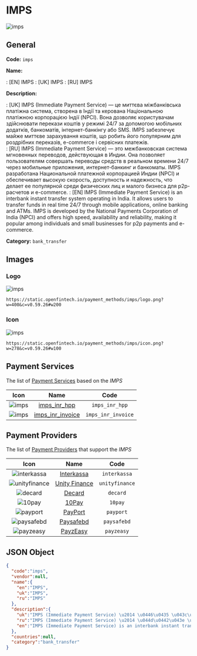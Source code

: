 
# IMPS 
![imps](https://static.openfintech.io/payment_methods/imps/logo.png?w=400&c=v0.59.26#w200)  

## General 
**Code:** `imps` 
 
**Name:** 
 
:	[EN] IMPS 
:	[UK] IMPS 
:	[RU] IMPS 
 
**Description:** 
 
: [UK] IMPS (Immediate Payment Service) — це миттєва міжбанківська платіжна система, створена в Індії та керована Національною платіжною корпорацією Індії (NPCI). Вона дозволяє користувачам здійснювати перекази коштів у режимі 24/7 за допомогою мобільних додатків, банкоматів, інтернет-банкінгу або SMS. IMPS забезпечує майже миттєве зарахування коштів, що робить його популярним для роздрібних переказів, e-commerce і сервісних платежів.  
: [RU] IMPS (Immediate Payment Service) — это межбанковская система мгновенных переводов, действующая в Индии. Она позволяет пользователям совершать переводы средств в реальном времени 24/7 через мобильные приложения, интернет-банкинг и банкоматы. IMPS разработана Национальной платежной корпорацией Индии (NPCI) и обеспечивает высокую скорость, доступность и надежность, что делает ее популярной среди физических лиц и малого бизнеса для p2p-расчетов и e-commerce. 
: [EN] IMPS (Immediate Payment Service) is an interbank instant transfer system operating in India. It allows users to transfer funds in real time 24/7 through mobile applications, online banking and ATMs. IMPS is developed by the National Payments Corporation of India (NPCI) and offers high speed, availability and reliability, making it popular among individuals and small businesses for p2p payments and e-commerce. 
 
**Category:** `bank_transfer` 
 

## Images 

### Logo 
![imps](https://static.openfintech.io/payment_methods/imps/logo.png?w=400&c=v0.59.26#w200)  

```
https://static.openfintech.io/payment_methods/imps/logo.png?w=400&c=v0.59.26#w200
```  

### Icon 
![imps](https://static.openfintech.io/payment_methods/imps/icon.png?w=278&c=v0.59.26#w100)  

```
https://static.openfintech.io/payment_methods/imps/icon.png?w=278&c=v0.59.26#w100
```  

## Payment Services 
 
The list of [Payment Services](/payment-services/) based on the _IMPS_ 

|Icon|Name|Code| 
|:---:|:---:|:---:| 
|![imps](https://static.openfintech.io/payment_methods/imps/icon.png?w=278&c=v0.59.26#w100) |[imps_inr_hpp](/payment-services/imps_inr_hpp/)|`imps_inr_hpp`| 
|![imps](https://static.openfintech.io/payment_methods/imps/icon.png?w=278&c=v0.59.26#w100) |[imps_inr_invoice](/payment-services/imps_inr_invoice/)|`imps_inr_invoice`| 
 

## Payment Providers 
 
The list of [Payment Providers](/payment-providers/) that support the _IMPS_ 

|Icon|Name|Code| 
|:---:|:---:|:---:| 
|![interkassa](https://static.openfintech.io/payment_providers/interkassa/icon.svg?w=278&c=v0.59.26#w100) |[Interkassa](/payment-providers/interkassa/)|`interkassa`| 
|![unityfinance](https://static.openfintech.io/payment_providers/unityfinance/icon.svg?w=278&c=v0.59.26#w100) |[Unity Finance](/payment-providers/unityfinance/)|`unityfinance`| 
|![decard](https://static.openfintech.io/payment_providers/decard/icon.svg?w=278&c=v0.59.26#w100) |[Decard](/payment-providers/decard/)|`decard`| 
|![10pay](https://static.openfintech.io/payment_providers/10pay/icon.svg?w=278&c=v0.59.26#w100) |[10Pay](/payment-providers/10pay/)|`10pay`| 
|![payport](https://static.openfintech.io/payment_providers/payport/icon.svg?w=278&c=v0.59.26#w100) |[PayPort](/payment-providers/payport/)|`payport`| 
|![paysafebd](https://static.openfintech.io/payment_providers/paysafebd/icon.png?w=278&c=v0.59.26#w100) |[Paysafebd](/payment-providers/paysafebd/)|`paysafebd`| 
|![payzeasy](https://static.openfintech.io/payment_providers/payzeasy/icon.png?w=278&c=v0.59.26#w100) |[PayzEasy](/payment-providers/payzeasy/)|`payzeasy`| 
 

## JSON Object 

```json
{
  "code":"imps",
  "vendor":null,
  "name":{
    "en":"IMPS",
    "uk":"IMPS",
    "ru":"IMPS"
  },
  "description":{
    "uk":"IMPS (Immediate Payment Service) \u2014 \u0446\u0435 \u043c\u0438\u0442\u0442\u0454\u0432\u0430 \u043c\u0456\u0436\u0431\u0430\u043d\u043a\u0456\u0432\u0441\u044c\u043a\u0430 \u043f\u043b\u0430\u0442\u0456\u0436\u043d\u0430 \u0441\u0438\u0441\u0442\u0435\u043c\u0430, \u0441\u0442\u0432\u043e\u0440\u0435\u043d\u0430 \u0432 \u0406\u043d\u0434\u0456\u0457 \u0442\u0430 \u043a\u0435\u0440\u043e\u0432\u0430\u043d\u0430 \u041d\u0430\u0446\u0456\u043e\u043d\u0430\u043b\u044c\u043d\u043e\u044e \u043f\u043b\u0430\u0442\u0456\u0436\u043d\u043e\u044e \u043a\u043e\u0440\u043f\u043e\u0440\u0430\u0446\u0456\u0454\u044e \u0406\u043d\u0434\u0456\u0457 (NPCI). \u0412\u043e\u043d\u0430 \u0434\u043e\u0437\u0432\u043e\u043b\u044f\u0454 \u043a\u043e\u0440\u0438\u0441\u0442\u0443\u0432\u0430\u0447\u0430\u043c \u0437\u0434\u0456\u0439\u0441\u043d\u044e\u0432\u0430\u0442\u0438 \u043f\u0435\u0440\u0435\u043a\u0430\u0437\u0438 \u043a\u043e\u0448\u0442\u0456\u0432 \u0443 \u0440\u0435\u0436\u0438\u043c\u0456 24\/7 \u0437\u0430 \u0434\u043e\u043f\u043e\u043c\u043e\u0433\u043e\u044e \u043c\u043e\u0431\u0456\u043b\u044c\u043d\u0438\u0445 \u0434\u043e\u0434\u0430\u0442\u043a\u0456\u0432, \u0431\u0430\u043d\u043a\u043e\u043c\u0430\u0442\u0456\u0432, \u0456\u043d\u0442\u0435\u0440\u043d\u0435\u0442-\u0431\u0430\u043d\u043a\u0456\u043d\u0433\u0443 \u0430\u0431\u043e SMS. IMPS \u0437\u0430\u0431\u0435\u0437\u043f\u0435\u0447\u0443\u0454 \u043c\u0430\u0439\u0436\u0435 \u043c\u0438\u0442\u0442\u0454\u0432\u0435 \u0437\u0430\u0440\u0430\u0445\u0443\u0432\u0430\u043d\u043d\u044f \u043a\u043e\u0448\u0442\u0456\u0432, \u0449\u043e \u0440\u043e\u0431\u0438\u0442\u044c \u0439\u043e\u0433\u043e \u043f\u043e\u043f\u0443\u043b\u044f\u0440\u043d\u0438\u043c \u0434\u043b\u044f \u0440\u043e\u0437\u0434\u0440\u0456\u0431\u043d\u0438\u0445 \u043f\u0435\u0440\u0435\u043a\u0430\u0437\u0456\u0432, e-commerce \u0456 \u0441\u0435\u0440\u0432\u0456\u0441\u043d\u0438\u0445 \u043f\u043b\u0430\u0442\u0435\u0436\u0456\u0432. ",
    "ru":"IMPS (Immediate Payment Service) \u2014 \u044d\u0442\u043e \u043c\u0435\u0436\u0431\u0430\u043d\u043a\u043e\u0432\u0441\u043a\u0430\u044f \u0441\u0438\u0441\u0442\u0435\u043c\u0430 \u043c\u0433\u043d\u043e\u0432\u0435\u043d\u043d\u044b\u0445 \u043f\u0435\u0440\u0435\u0432\u043e\u0434\u043e\u0432, \u0434\u0435\u0439\u0441\u0442\u0432\u0443\u044e\u0449\u0430\u044f \u0432 \u0418\u043d\u0434\u0438\u0438. \u041e\u043d\u0430 \u043f\u043e\u0437\u0432\u043e\u043b\u044f\u0435\u0442 \u043f\u043e\u043b\u044c\u0437\u043e\u0432\u0430\u0442\u0435\u043b\u044f\u043c \u0441\u043e\u0432\u0435\u0440\u0448\u0430\u0442\u044c \u043f\u0435\u0440\u0435\u0432\u043e\u0434\u044b \u0441\u0440\u0435\u0434\u0441\u0442\u0432 \u0432 \u0440\u0435\u0430\u043b\u044c\u043d\u043e\u043c \u0432\u0440\u0435\u043c\u0435\u043d\u0438 24\/7 \u0447\u0435\u0440\u0435\u0437 \u043c\u043e\u0431\u0438\u043b\u044c\u043d\u044b\u0435 \u043f\u0440\u0438\u043b\u043e\u0436\u0435\u043d\u0438\u044f, \u0438\u043d\u0442\u0435\u0440\u043d\u0435\u0442-\u0431\u0430\u043d\u043a\u0438\u043d\u0433 \u0438 \u0431\u0430\u043d\u043a\u043e\u043c\u0430\u0442\u044b. IMPS \u0440\u0430\u0437\u0440\u0430\u0431\u043e\u0442\u0430\u043d\u0430 \u041d\u0430\u0446\u0438\u043e\u043d\u0430\u043b\u044c\u043d\u043e\u0439 \u043f\u043b\u0430\u0442\u0435\u0436\u043d\u043e\u0439 \u043a\u043e\u0440\u043f\u043e\u0440\u0430\u0446\u0438\u0435\u0439 \u0418\u043d\u0434\u0438\u0438 (NPCI) \u0438 \u043e\u0431\u0435\u0441\u043f\u0435\u0447\u0438\u0432\u0430\u0435\u0442 \u0432\u044b\u0441\u043e\u043a\u0443\u044e \u0441\u043a\u043e\u0440\u043e\u0441\u0442\u044c, \u0434\u043e\u0441\u0442\u0443\u043f\u043d\u043e\u0441\u0442\u044c \u0438 \u043d\u0430\u0434\u0435\u0436\u043d\u043e\u0441\u0442\u044c, \u0447\u0442\u043e \u0434\u0435\u043b\u0430\u0435\u0442 \u0435\u0435 \u043f\u043e\u043f\u0443\u043b\u044f\u0440\u043d\u043e\u0439 \u0441\u0440\u0435\u0434\u0438 \u0444\u0438\u0437\u0438\u0447\u0435\u0441\u043a\u0438\u0445 \u043b\u0438\u0446 \u0438 \u043c\u0430\u043b\u043e\u0433\u043e \u0431\u0438\u0437\u043d\u0435\u0441\u0430 \u0434\u043b\u044f p2p-\u0440\u0430\u0441\u0447\u0435\u0442\u043e\u0432 \u0438 e-commerce.",
    "en":"IMPS (Immediate Payment Service) is an interbank instant transfer system operating in India. It allows users to transfer funds in real time 24\/7 through mobile applications, online banking and ATMs. IMPS is developed by the National Payments Corporation of India (NPCI) and offers high speed, availability and reliability, making it popular among individuals and small businesses for p2p payments and e-commerce."
  },
  "countries":null,
  "category":"bank_transfer"
}
```  
